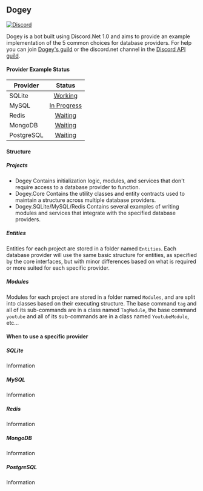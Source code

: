## Dogey  
[![Discord](https://discordapp.com/api/guilds/158057120493862912/widget.png)](https://discord.gg/0sjlWZiGRvRNZAqx)  

Dogey is a bot built using Discord.Net 1.0 and aims to provide an example implementation of the 5 common choices for database providers. For help you can join [Dogey's guild](https://discord.gg/0sjlWZiGRvRNZAqx) or the discord.net channel in the [Discord API guild](https://discord.gg/BeDSNf2).

#### Provider Example Status

| Provider   |   Status  |
|------------|:-----------:|
| SQLite     |   [Working](https://github.com/Aux/Dogey/issues/1)   |
| MySQL      | [In Progress](https://github.com/Aux/Dogey/issues/2) |
| Redis      |   [Waiting](https://github.com/Aux/Dogey/issues/3)   |
| MongoDB    |   [Waiting](https://github.com/Aux/Dogey/issues/4)   |
| PostgreSQL |   [Waiting](https://github.com/Aux/Dogey/issues/5)   |

#### Structure
##### Projects
- Dogey
Contains initialization logic, modules, and services that don't require access to a database provider to function.
- Dogey.Core
Contains the utility classes and entity contracts used to maintain a structure across multiple database providers.
- Dogey.SQLite/MySQL/Redis
Contains several examples of writing modules and services that integrate with the specified database providers.

##### Entities
Entities for each project are stored in a folder named `Entities`. Each database provider will use the same basic structure for entities, as specified by the core interfaces, but with minor differences based on what is required or more suited for each specific provider. 

##### Modules
Modules for each project are stored in a folder named `Modules`, and are split into classes based on their executing structure. The base command `tag` and all of its sub-commands are in a class named `TagModule`, the base command `youtube` and all of its sub-commands are in a class named `YoutubeModule`, etc...


#### When to use a specific provider

##### SQLite
Information

##### MySQL
Information

##### Redis
Information

##### MongoDB
Information

##### PostgreSQL
Information